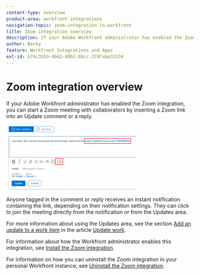 ```yaml
---
content-type: overview
product-area: workfront-integrations
navigation-topic: zoom-integration-in-workfront
title: Zoom integration overview
description: If your Adobe Workfront administrator has enabled the Zoom integration, you can start a Zoom meeting with collaborators by inserting a Zoom link into an Update comment or a reply.
author: Becky
feature: Workfront Integrations and Apps
exl-id: b74c3559-4b62-40b1-bbcc-27dfabe31534
---
```

# Zoom integration overview

If your Adobe Workfront administrator has enabled the Zoom integration, you can start a Zoom meeting with collaborators by inserting a Zoom link into an Update comment or a reply.

![](assets/zoom-updates-area-350x175.png)

Anyone tagged in the comment or reply receives an instant notification containing the link, depending on their notification settings. They can click to join the meeting directly from the notification or from the Updates area.

For more information about using the Updates area, see the section [Add an update to a work item](../../workfront-basics/updating-work-items-and-viewing-updates/update-work.md#add) in the article [Update work](../../workfront-basics/updating-work-items-and-viewing-updates/update-work.md).

For information about how the Workfront administrator enables this integration, see [Install the Zoom integration](../../administration-and-setup/configure-integrations/enable-zoom-integration.md).

For information on how you can uninstall the Zoom integration in your personal Workfront instance, see [Uninstall the Zoom integration](../../workfront-integrations-and-apps/zoom-integration-with-wf/uninstall-zoom-integration.md).
